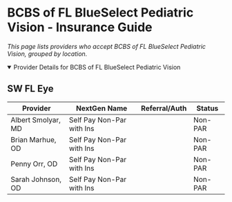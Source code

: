 # BCBS of FL BlueSelect Pediatric Vision - Insurance Guide

*This page lists providers who accept BCBS of FL BlueSelect Pediatric Vision, grouped by location.*

<details open><summary>Provider Details for BCBS of FL BlueSelect Pediatric Vision</summary>

## SW FL Eye

| Provider | NextGen Name | Referral/Auth | Status |
|----------|-------------|--------------|--------|
| Albert Smolyar, MD | Self Pay Non-Par with Ins |  | Non-PAR |
| Brian Marhue, OD | Self Pay Non-Par with Ins |  | Non-PAR |
| Penny Orr, OD | Self Pay Non-Par with Ins |  | Non-PAR |
| Sarah Johnson, OD | Self Pay Non-Par with Ins |  | Non-PAR |

</details>

